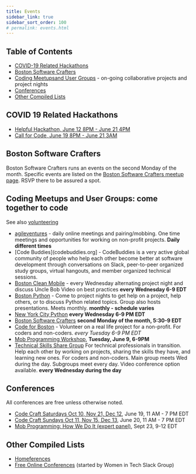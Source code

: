 ```yaml
---
title: Events
sidebar_link: true
sidebar_sort_order: 100
# permalink: events.html
---
```

## Table of Contents
- [COVID-19 Related Hackathons](#covid-hackathons)
- [Boston Software Crafters](#boston-software-crafters)
- [Coding Meetupsand User Groups](#coding-meetups) - on-going collaborative projects and project nights
- [Conferences](#conferences)
- [Other Compiled Lists](#other)

<a name="covid-hackathons"></a>
## COVID 19 Related Hackathons
- [Helpful Hackathon, June 12 8PM - June 21 4PM](https://www.eventbrite.com/e/helpful-hackathon--tickets-106035535140)
- [Call for Code, June 19 8PM - June 21 3AM](https://www.eventbrite.com/e/call-for-code-2020-june-tickets-100879818252)

<a name="boston-software-crafters"></a>
## Boston Software Crafters
Boston Software Crafters runs an events on the second Monday of the month.  Specific events are listed on the [Boston Software Crafters meetup page](http://meetup.com/bostonsoftwarecrafters).  RSVP there to be assured a spot.

<a name="coding-meetups"></a>
## Coding Meetups and User Groups: come together to code

See also [volunteering](volunteer.md)

- [agileventures](agileventures.org) - daily online meetings and pairing/mobbing.  One time meetings and opportunities for working on non-profit projects.  **Daily different times**
- [Code Buddies](codebuddies.org] - CodeBuddies is a very active global community of people who help each other become better at software development through conversations on Slack, peer-to-peer organized study groups, virtual hangouts, and member organized technical sessions.
- [Boston Clean Mobile](https://www.meetup.com/Boston-Clean-Mobile) - every Wednesday alternating project night and discuss Uncle Bob Video on best practices **every Wednesday 6-9 EDT**
- [Boston Python](https://www.meetup.com/bostonpython) - Come to project nights to get help on a project, help others, or to discuss Python related topics.  Group also hosts presentations.  Meets monthly.  **monthly - schedule varies**
- [New York City Python](https://www.meetup.com/nycpython/) **every Wednesday 6-9 PM EDT**
- [Boston Software Crafters](https://www.meetup.com/Boston-Software-Crafters) **second Monday of the month, 5:30-9 EDT**
- [Code for Boston](https://www.meetup.com/code-for-boston) - Volunteer on a real life project for a non-profit.  For coders and non-coders. **every Tuesday* 6-9 PM EDT*
- [Mob Programming Workshop](https://www.meetup.com/AgilePDX-User-Group-Portland-Metro/events/271002239/), **Tuesday, June 9, 6-9PM**
- [Technical Skills Share Group](https://www.meetup.com/Technical-Skills-Share-Group/)  For technical professionals in transition.  Help each other by working on projects, sharing the skills they have, and learning new ones.  For coders and non-coders.  Main group meets Wed during the day.  Subgroups meet every day.  Video conference option available. **every Wednesday during the day**

<a name="conferences"></a>
## Conferences
All conferences are free unless otherwise noted.

- [Code Craft Saturdays Oct 10, Nov 21, Dec 12](https://eventbrite.com/e/code-craft-saturdays-remote-tickets-86994443723), June 19, 11 AM - 7 PM EDT
- [Code Craft Sundays Oct 11, Nov 15, Dec 13](https://www.eventbrite.com/e/code-craft-sundays-remote-tickets-87050240613), June 20, 11 AM - 7 PM EDT
- [Mob Programming: How We Do It (expert panel)](https://mobprogrammingnewengland.com), Sept 23, 9-12 EDT


<a name="other"></a>
## Other Compiled Lists
- [Homeferences](https://github.com/homeferences/list)
- [Free Online Conferences](https://docs.google.com/spreadsheets/d/1IKXAcDoYnWNpuFaDYkn_aplDZ5fRI0bJNWah0rGFO5E/htmlview) (started by Women in Tech Slack Group)




